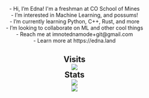 <p align="center">
- Hi, I’m Edna! I'm a freshman at CO School of Mines<br>
- I’m interested in Machine Learning, and possums!<br>
- I’m currently learning Python, C++, Rust, and more<br>
- I’m looking to collaborate on ML and other cool things<br>
- Reach me at imnotednamode+git@gmail.com<br>
- Learn more at https://edna.land<br>
</p>

<h2 align="center"> 
  Visits <br>
  <img src="https://profile-counter.deno.dev/Ednaordinary/count.svg" />
  <br>Stats<br>
  <img src="https://github-readme-stats.vercel.app/api?username=Ednaordinary&show_icons=true" /></a>
  <br>
  <img src="https://github-readme-stats.vercel.app/api/top-langs/?username=Ednaordinary&layout=compact" /></a>
  <br>
</h2>
